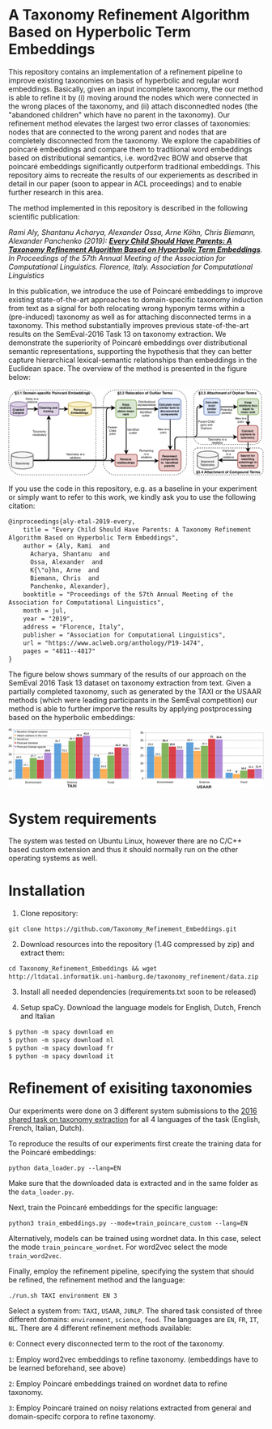 # A Taxonomy Refinement Algorithm Based on Hyperbolic Term Embeddings


This repository contains an implementation of a refinement pipeline to improve existing taxonomies on basis of hyperbolic and regular word embeddings. Basically, given an input incomplete taxonomy, the our method is able to refine it by (i) moving around the nodes which were connected in the wrong places of the taxonomy, and (ii) attach disconnedted nodes (the "abandoned children" which have no parent in the taxonomy). Our refinement method elevates the largest two error classes of taxonomies: nodes that are connected to the wrong parent and nodes that are completely disconnected from the taxonomy.
We explore the capabilities of poincaré embeddings and compare them to tradtiional word embeddings based on distributional semantics, i.e. word2vec BOW and observe that poincaré embeddings significantly outperform traditional embeddings.
This repository aims to recreate the results of our experiements as described in detail in our paper (soon to appear in ACL proceedings) and to enable further research in this area.

The method implemented in this repository is described in the following scientific publication:

  *Rami Aly, Shantanu Acharya, Alexander Ossa, Arne Köhn, Chris Biemann, Alexander Panchenko (2019): **[Every Child Should Have Parents: A Taxonomy Refinement Algorithm Based on Hyperbolic Term Embeddings](https://aclweb.org/anthology/papers/P/P19/P19-1474/
)**. In Proceedings of the 57th Annual Meeting of the Association for Computational Linguistics. Florence, Italy. Association for Computational Linguistics*

In this publication, we introduce the use of Poincaré embeddings to improve existing state-of-the-art approaches to domain-specific taxonomy induction from text as a signal for both relocating wrong hyponym terms within a (pre-induced) taxonomy as well as for attaching disconnected terms in a taxonomy. This method substantially improves previous state-of-the-art results on the SemEval-2016 Task 13 on taxonomy extraction. We demonstrate the superiority of Poincaré embeddings over distributional semantic representations, supporting the hypothesis that they can better capture hierarchical lexical-semantic relationships than embeddings in the Euclidean space. The overview of the method is presented in the figure below:

![Workflow of the method](flow.png)

If you use the code in this repository, e.g. as a baseline in your experiment or simply want to refer to this work, we kindly ask you to use the following citation:

```
@inproceedings{aly-etal-2019-every,
    title = "Every Child Should Have Parents: A Taxonomy Refinement Algorithm Based on Hyperbolic Term Embeddings",
    author = {Aly, Rami  and
      Acharya, Shantanu  and
      Ossa, Alexander  and
      K{\"o}hn, Arne  and
      Biemann, Chris  and
      Panchenko, Alexander},
    booktitle = "Proceedings of the 57th Annual Meeting of the Association for Computational Linguistics",
    month = jul,
    year = "2019",
    address = "Florence, Italy",
    publisher = "Association for Computational Linguistics",
    url = "https://www.aclweb.org/anthology/P19-1474",
    pages = "4811--4817"
}
```

The figure below shows summary of the results of our approach on the SemEval 2016 Task 13 dataset on taxonomy extraction from text. Given a partially completed taxonomy, such as generated by the TAXI or the USAAR methods (which were leading participants in the SemEval competition) our method is able to further imporve the results by applying postprocessing based on the hyperbolic embeddings:

![Summary of the results](res.png)

# System requirements

The system was tested on Ubuntu Linux, however there are no C/C++ based custom extension and thus it should normally run on the other operating systems as well.

# Installation 

1. Clone repository: 

  ```
  git clone https://github.com/Taxonomy_Refinement_Embeddings.git
  ```
2. Download resources into the repository (1.4G compressed by zip) and extract them:

  ```
  cd Taxonomy_Refinement_Embeddings && wget http://ltdata1.informatik.uni-hamburg.de/taxonomy_refinement/data.zip
  ```
 
3. Install all needed dependencies (requirements.txt soon to be released)

4. Setup spaCy. Download the language models for English, Dutch, French and Italian
  ```
  $ python -m spacy download en
  $ python -m spacy download nl
  $ python -m spacy download fr
  $ python -m spacy download it
  ```
  
# Refinement of exisiting taxonomies

Our experiments were done on 3 different system submissions to the [2016 shared task on taxonomy extraction](http://alt.qcri.org/semeval2016/task13/) for all 4 languages of the task (English, French, Italian, Dutch).

To reproduce the results of our experiments first create the training data for the Poincaré embeddings:
```
python data_loader.py --lang=EN
```
Make sure that the downloaded data is extracted and in the same folder as the `data_loader.py`.

Next, train the Poincaré embeddings for the specific language:
```
python3 train_embeddings.py --mode=train_poincare_custom --lang=EN
```
Alternatively, models can be trained using wordnet data. In this case, select the mode `train_poincare_wordnet`. For word2vec select the mode `train_word2vec`.

Finally, employ the refinement pipeline, specifying the system that should be refined, the refinement method and the language:
```
./run.sh TAXI environment EN 3
```
Select a system from: `TAXI`, `USAAR`, `JUNLP`.
The shared task consisted of three different domains: `environment`, `science`, `food`.
The languages are `EN`, `FR`, `IT`, `NL`.
There are 4 different refinement methods available:

`0`: Connect every disconnected term to the root of the taxonomy.

`1`: Employ word2vec embeddings to refine taxonomy. (embeddings have to be learned beforehand, see above)

`2`: Employ Poincaré embeddings trained on wordnet data to refine taxonomy.

`3`: Employ Poincaré trained on noisy relations extracted from general and domain-specifc corpora to refine taxonomy.


